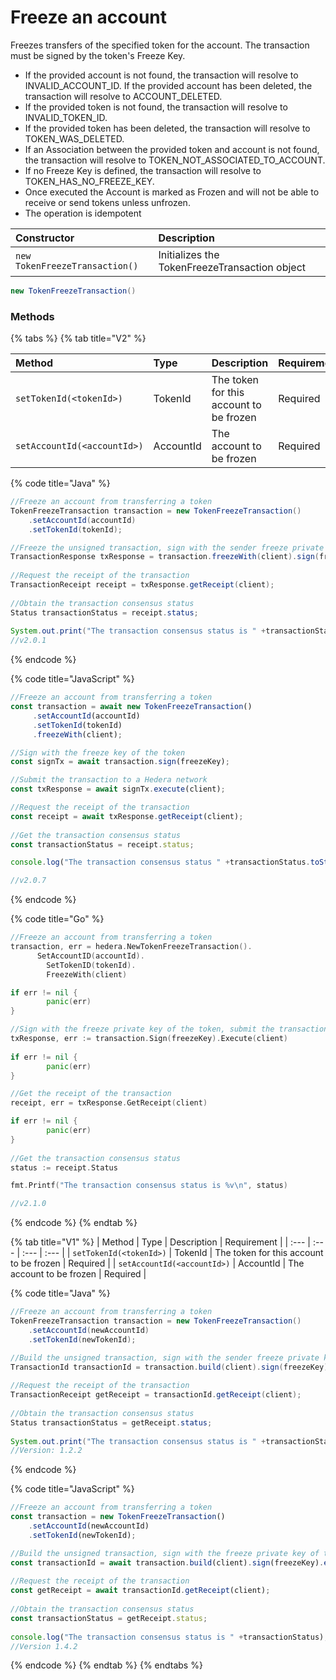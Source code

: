 # Freeze an account

Freezes transfers of the specified token for the account. The transaction must be signed by the token's Freeze Key. 

* If the provided account is not found, the transaction will resolve to INVALID\_ACCOUNT\_ID. If the provided account has been deleted, the transaction will resolve to ACCOUNT\_DELETED.
* If the provided token is not found, the transaction will resolve to INVALID\_TOKEN\_ID.
* If the provided token has been deleted, the transaction will resolve to TOKEN\_WAS\_DELETED.
* If an Association between the provided token and account is not found, the transaction will resolve to TOKEN\_NOT\_ASSOCIATED\_TO\_ACCOUNT.
* If no Freeze Key is defined, the transaction will resolve to TOKEN\_HAS\_NO\_FREEZE\_KEY.
* Once executed the Account is marked as Frozen and will not be able to receive or send tokens unless unfrozen.
* The operation is idempotent

| Constructor | Description |
| :--- | :--- |
| `new TokenFreezeTransaction()` | Initializes the TokenFreezeTransaction object |

```java
new TokenFreezeTransaction()
```

### Methods

{% tabs %}
{% tab title="V2" %}


| Method | Type | Description | Requirement |
| :--- | :--- | :--- | :--- |
| `setTokenId(<tokenId>)` | TokenId | The token for this account to be frozen | Required |
| `setAccountId(<accountId>)` | AccountId | The account to be frozen | Required |

{% code title="Java" %}
```java
//Freeze an account from transferring a token
TokenFreezeTransaction transaction = new TokenFreezeTransaction()
    .setAccountId(accountId)
    .setTokenId(tokenId);

//Freeze the unsigned transaction, sign with the sender freeze private key of the token, submit the transaction to a Hedera network
TransactionResponse txResponse = transaction.freezeWith(client).sign(freezeKey).execute(client);
    
//Request the receipt of the transaction
TransactionReceipt receipt = txResponse.getReceipt(client);
    
//Obtain the transaction consensus status
Status transactionStatus = receipt.status;
    
System.out.print("The transaction consensus status is " +transactionStatus);
//v2.0.1
```
{% endcode %}

{% code title="JavaScript" %}
```javascript
//Freeze an account from transferring a token
const transaction = await new TokenFreezeTransaction()
     .setAccountId(accountId)
     .setTokenId(tokenId)
     .freezeWith(client);

//Sign with the freeze key of the token 
const signTx = await transaction.sign(freezeKey);

//Submit the transaction to a Hedera network    
const txResponse = await signTx.execute(client);

//Request the receipt of the transaction
const receipt = await txResponse.getReceipt(client);
    
//Get the transaction consensus status
const transactionStatus = receipt.status;

console.log("The transaction consensus status " +transactionStatus.toString());

//v2.0.7
```
{% endcode %}

{% code title="Go" %}
```go
//Freeze an account from transferring a token
transaction, err = hedera.NewTokenFreezeTransaction().
	  SetAccountID(accountId).
		SetTokenID(tokenId).
		FreezeWith(client)

if err != nil {
		panic(err)
}

//Sign with the freeze private key of the token, submit the transaction to a Hedera network
txResponse, err := transaction.Sign(freezeKey).Execute(client)
		
if err != nil {
		panic(err)
}

//Get the receipt of the transaction
receipt, err = txResponse.GetReceipt(client)

if err != nil {
		panic(err)
}
	
//Get the transaction consensus status
status := receipt.Status

fmt.Printf("The transaction consensus status is %v\n", status)

//v2.1.0
```
{% endcode %}
{% endtab %}

{% tab title="V1" %}
| Method | Type | Description | Requirement |
| :--- | :--- | :--- | :--- |
| `setTokenId(<tokenId>)` | TokenId | The token for this account to be frozen | Required |
| `setAccountId(<accountId>)` | AccountId | The account to be frozen | Required |

{% code title="Java" %}
```java
//Freeze an account from transferring a token
TokenFreezeTransaction transaction = new TokenFreezeTransaction()
    .setAccountId(newAccountId)
    .setTokenId(newTokenId);

//Build the unsigned transaction, sign with the sender freeze private key of the token, submit the transaction to a Hedera network
TransactionId transactionId = transaction.build(client).sign(freezeKey).execute(client);
    
//Request the receipt of the transaction
TransactionReceipt getReceipt = transactionId.getReceipt(client);
    
//Obtain the transaction consensus status
Status transactionStatus = getReceipt.status;
    
System.out.print("The transaction consensus status is " +transactionStatus);
//Version: 1.2.2
```
{% endcode %}

{% code title="JavaScript" %}
```javascript
//Freeze an account from transferring a token
const transaction = new TokenFreezeTransaction()
    .setAccountId(newAccountId)
    .setTokenId(newTokenId);

//Build the unsigned transaction, sign with the freeze private key of the token, submit the transaction to a Hedera network
const transactionId = await transaction.build(client).sign(freezeKey).execute(client);
    
//Request the receipt of the transaction
const getReceipt = await transactionId.getReceipt(client);
    
//Obtain the transaction consensus status
const transactionStatus = getReceipt.status;
    
console.log("The transaction consensus status is " +transactionStatus);
//Version 1.4.2
```
{% endcode %}
{% endtab %}
{% endtabs %}



